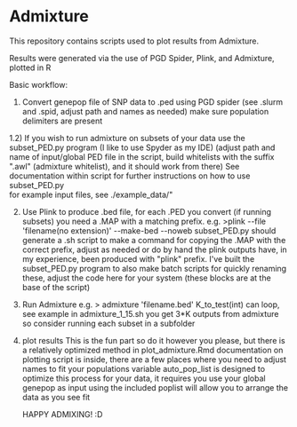 # Admixture
This repository contains scripts used to plot results from Admixture.

Results were generated via the use of PGD Spider, Plink, and Admixture, plotted in R

Basic workflow:

1) Convert genepop file of SNP data to .ped using PGD spider (see .slurm and .spid, adjust path and names as needed)
    make sure population delimiters are present

1.2) If you wish to run admixture on subsets of your data use the subset_PED.py program (I like to use Spyder as my IDE)
		(adjust path and name of input/global PED file in the script, build whitelists with the suffix ".awl" (admixture whitelist), and it should work from there)
		See documentation within script for further instructions on how to use subset_PED.py		
		for example input files, see ./example_data/"

2) Use Plink to produce .bed file, for each .PED you convert (if running subsets) you need a .MAP with a matching prefix. 
	e.g. >plink --file 'filename(no extension)' --make-bed --noweb
		subset_PED.py should generate a .sh script to make a command for copying the .MAP with the correct prefix, adjust as needed or do by hand
		the plink outputs have, in my experience, been produced with "plink" prefix. 
		I've built the subset_PED.py program to also make batch scripts for quickly renaming these, adjust the code here for your system (these blocks are at the base of the script)
	

3) Run Admixture
    e.g. > admixture 'filename.bed' K_to_test(int)
	can loop, see example in admixture_1_15.sh
	you get 3*K outputs from admixture so consider running each subset in a subfolder
	
4) plot results	
	This is the fun part so do it however you please, but there is a relatively optimized method in plot_admixture.Rmd
	documentation on plotting script is inside, there are a few places where you need to adjust names to fit your populations
	variable auto_pop_list is designed to optimize this process for your data, it requires you use your global genepop as input
	using the included poplist will allow you to arrange the data as you see fit

	HAPPY ADMIXING! :D
